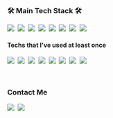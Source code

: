 

<h3 align="left">🛠 Main Tech Stack 🛠</h3>


<p align="left">
  <img src="https://img.shields.io/badge/python-3670A0?style=for-the-badge&logo=python&logoColor=ffdd54"/></a>&nbsp 
  <img src="https://img.shields.io/badge/scikit--learn-%23F7931E.svg?style=for-the-badge&logo=scikit-learn&logoColor=white"/></a>&nbsp 
  <img src="https://img.shields.io/badge/TensorFlow-%23FF6F00.svg?style=for-the-badge&logo=TensorFlow&logoColor=white"/></a>&nbsp 
  <img src="https://img.shields.io/badge/PyTorch-%23EE4C2C.svg?style=for-the-badge&logo=PyTorch&logoColor=white"/></a>&nbsp 
  <img src="https://img.shields.io/badge/flask-%23000.svg?style=for-the-badge&logo=flask&logoColor=white"/></a>&nbsp 
  <img src="https://img.shields.io/badge/r-%23276DC3.svg?style=for-the-badge&logo=r&logoColor=white"/></a>&nbsp 
  <img src="https://img.shields.io/badge/Ubuntu-E95420?style=for-the-badge&logo=ubuntu&logoColor=white"/></a>&nbsp 
  <img src="https://img.shields.io/badge/mysql-4479A1.svg?style=for-the-badge&logo=mysql&logoColor=white"/></a>&nbsp 
 </p>

 <h4 align="left">Techs that I've used at least once</h4>
 <p align="left">
  <img src="https://img.shields.io/badge/Oracle-F80000?style=for-the-badge&logo=oracle&logoColor=white"/></a>&nbsp 
  <img src="https://img.shields.io/badge/Android-3DDC84?style=for-the-badge&logo=android&logoColor=white"/></a>&nbsp 
  <img src="https://img.shields.io/badge/javascript-%23323330.svg?style=for-the-badge&logo=javascript&logoColor=%23F7DF1E"/></a>&nbsp 
  <img src="https://img.shields.io/badge/html5-%23E34F26.svg?style=for-the-badge&logo=html5&logoColor=white"/></a>&nbsp 
  <img src="https://img.shields.io/badge/c-%2300599C.svg?style=for-the-badge&logo=c&logoColor=white"/></a>&nbsp
  <img src="https://img.shields.io/badge/c++-%2300599C.svg?style=for-the-badge&logo=c%2B%2B&logoColor=white"/></a>&nbsp
  <img src="https://img.shields.io/badge/java-%23ED8B00.svg?style=for-the-badge&logo=openjdk&logoColor=white"/></a>&nbsp
  <img src="https://img.shields.io/badge/r-%23276DC3.svg?style=for-the-badge&logo=r&logoColor=white"/></a>&nbsp
</p>

<br>

<h3 align="left"> Contact Me </h3>
<p align="left">
  <a href="https://dlarhkd1211.tistory.com/"><img src="https://img.shields.io/badge/Tech%20Blog-11B48A?style=flat-square&logo=Vimeo&logoColor=white&link=https://dlarhkd1211.tistory.com/"/></a>&nbsp
<!--   <a href="https://www.notion.so/dlarhkd1211/Resume-50b74bf6f1a142cea305c5e842be5ef7"><img src="https://img.shields.io/badge/Resume-000000?style=flat-square&logo=Notion&logoColor=white&link=https://www.notion.so/dlarhkd1211/Resume-50b74bf6f1a142cea305c5e842be5ef7"/></a>&nbsp -->
  <a href="mailto:dlarhkd1211@gmail.com"><img src="https://img.shields.io/badge/Gmail-d14836?style=flat-square&logo=Gmail&logoColor=white&link=dlarhkd1211@gmail.com"/></a>
</p>
<br>

<!-- <p align="left">
  <a href="https://hits.seeyoufarm.com"><img src="https://hits.seeyoufarm.com/api/count/incr/badge.svg?url=https%3A%2F%2Fgithub.com%2Fdlarhkd1211&count_bg=%2379C83D&title_bg=%23555555&icon=github.svg&icon_color=%23E7E7E7&title=hits&edge_flat=false"/></a>
</p> 
https://github.com/Ileriayo/markdown-badges?tab=readme-ov-file#-blog
-->


